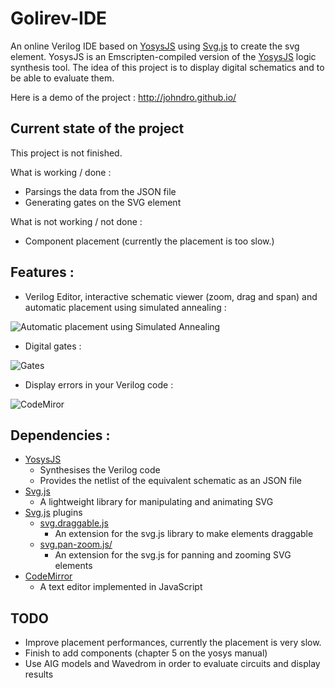# Golirev-IDE
An online Verilog IDE based on [YosysJS](http://www.clifford.at/yosys/yosysjs.html) using [Svg.js](http://svgjs.com/) to create the svg element. YosysJS is an Emscripten-compiled version of the [YosysJS](http://www.clifford.at/yosys/) logic synthesis tool. The idea of this project is to display digital schematics and to be able to evaluate them.

Here is a demo of the project : http://johndro.github.io/

## Current state of the project

This project is not finished.

What is working / done :
* Parsings the data from the JSON file
* Generating gates on the SVG element


What is not working / not done :
* Component placement (currently the placement is too slow.)

## Features :
* Verilog Editor, interactive schematic viewer (zoom, drag and span) and automatic placement using simulated annealing :

![Automatic placement using Simulated Annealing](http://i.imgur.com/EszUZct.png)
* Digital gates : 

![Gates](http://i.imgur.com/mPVuerk.png)
* Display errors in your Verilog code :

![CodeMiror](http://i.imgur.com/vDswAv7.png)

## Dependencies :
* [YosysJS](http://www.clifford.at/yosys/yosysjs.html)
    - Synthesises the Verilog code
    - Provides the netlist of the equivalent schematic as an JSON file
* [Svg.js](http://svgjs.com/)
    - A lightweight library for manipulating and animating SVG
* [Svg.js](http://svgjs.com/) plugins
    - [svg.draggable.js](https://github.com/wout/svg.draggable.js)
      - An extension for the svg.js library to make elements draggable
    - [svg.pan-zoom.js/](https://github.com/jillix/svg.pan-zoom.js/)
      - An extension for the svg.js for panning and zooming SVG elements
* [CodeMirror](http://codemirror.net)
    - A text editor implemented in JavaScript

## TODO
* Improve placement performances, currently the placement is very slow.
* Finish  to add components (chapter 5 on the yosys manual)
* Use AIG models and Wavedrom in order to evaluate circuits and display results


